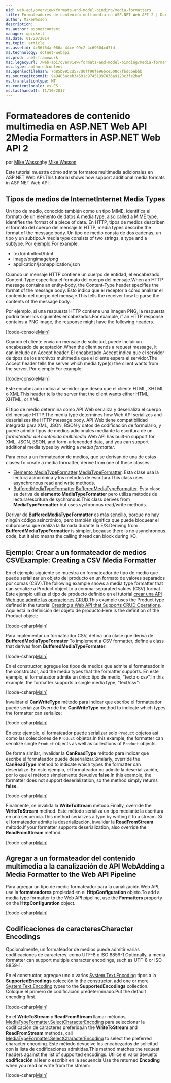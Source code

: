 ```yaml
---
uid: web-api/overview/formats-and-model-binding/media-formatters
title: Formateadores de contenido multimedia en ASP.NET Web API 2 | Documentos de Microsoft
author: MikeWasson
description: 
ms.author: aspnetcontent
manager: wpickett
ms.date: 01/20/2014
ms.topic: article
ms.assetid: 4c56f64a-086a-44ce-99c2-4c69604cd7fd
ms.technology: dotnet-webapi
ms.prod: .net-framework
msc.legacyurl: /web-api/overview/formats-and-model-binding/media-formatters
msc.type: authoredcontent
ms.openlocfilehash: 7d85b995cd577d0ff90fe96bce508c7fbdc6ebbb
ms.sourcegitcommit: 9a9483aceb34591c97451997036a9120c3fe2baf
ms.translationtype: MT
ms.contentlocale: es-ES
ms.lasthandoff: 11/10/2017
---
```

<a name="media-formatters-in-aspnet-web-api-2"></a><span data-ttu-id="08212-102">Formateadores de contenido multimedia en ASP.NET Web API 2</span><span class="sxs-lookup"><span data-stu-id="08212-102">Media Formatters in ASP.NET Web API 2</span></span>
====================
<span data-ttu-id="08212-103">por [Mike Wasson](https://github.com/MikeWasson)</span><span class="sxs-lookup"><span data-stu-id="08212-103">by [Mike Wasson](https://github.com/MikeWasson)</span></span>

<span data-ttu-id="08212-104">Este tutorial muestra cómo admite formatos multimedia adicionales en ASP.NET Web API.</span><span class="sxs-lookup"><span data-stu-id="08212-104">This tutorial shows how support additional media formats in ASP.NET Web API.</span></span>

## <a name="internet-media-types"></a><span data-ttu-id="08212-105">Tipos de medios de Internet</span><span class="sxs-lookup"><span data-stu-id="08212-105">Internet Media Types</span></span>

<span data-ttu-id="08212-106">Un tipo de medio, conocido también como un tipo MIME, identifica el formato de un elemento de datos.</span><span class="sxs-lookup"><span data-stu-id="08212-106">A media type, also called a MIME type, identifies the format of a piece of data.</span></span> <span data-ttu-id="08212-107">En HTTP, tipos de medios describen el formato del cuerpo del mensaje.</span><span class="sxs-lookup"><span data-stu-id="08212-107">In HTTP, media types describe the format of the message body.</span></span> <span data-ttu-id="08212-108">Un tipo de medio consta de dos cadenas, un tipo y un subtipo.</span><span class="sxs-lookup"><span data-stu-id="08212-108">A media type consists of two strings, a type and a subtype.</span></span> <span data-ttu-id="08212-109">Por ejemplo:</span><span class="sxs-lookup"><span data-stu-id="08212-109">For example:</span></span>

- <span data-ttu-id="08212-110">texto/html</span><span class="sxs-lookup"><span data-stu-id="08212-110">text/html</span></span>
- <span data-ttu-id="08212-111">image/png</span><span class="sxs-lookup"><span data-stu-id="08212-111">image/png</span></span>
- <span data-ttu-id="08212-112">application/json</span><span class="sxs-lookup"><span data-stu-id="08212-112">application/json</span></span>

<span data-ttu-id="08212-113">Cuando un mensaje HTTP contiene un cuerpo de entidad, el encabezado Content-Type especifica el formato del cuerpo del mensaje.</span><span class="sxs-lookup"><span data-stu-id="08212-113">When an HTTP message contains an entity-body, the Content-Type header specifies the format of the message body.</span></span> <span data-ttu-id="08212-114">Esto indica que el receptor a cómo analizar el contenido del cuerpo del mensaje.</span><span class="sxs-lookup"><span data-stu-id="08212-114">This tells the receiver how to parse the contents of the message body.</span></span>

<span data-ttu-id="08212-115">Por ejemplo, si una respuesta HTTP contiene una imagen PNG, la respuesta podría tener los siguientes encabezados.</span><span class="sxs-lookup"><span data-stu-id="08212-115">For example, if an HTTP response contains a PNG image, the response might have the following headers.</span></span>

[!code-console[Main](media-formatters/samples/sample1.cmd)]

<span data-ttu-id="08212-116">Cuando el cliente envía un mensaje de solicitud, puede incluir un encabezado de aceptación.</span><span class="sxs-lookup"><span data-stu-id="08212-116">When the client sends a request message, it can include an Accept header.</span></span> <span data-ttu-id="08212-117">El encabezado Accept indica que el servidor de tipos de los archivos multimedia que el cliente espera el servidor.</span><span class="sxs-lookup"><span data-stu-id="08212-117">The Accept header tells the server which media type(s) the client wants from the server.</span></span> <span data-ttu-id="08212-118">Por ejemplo:</span><span class="sxs-lookup"><span data-stu-id="08212-118">For example:</span></span>

[!code-console[Main](media-formatters/samples/sample2.cmd)]

<span data-ttu-id="08212-119">Este encabezado indica al servidor que desea que el cliente HTML, XHTML o XML.</span><span class="sxs-lookup"><span data-stu-id="08212-119">This header tells the server that the client wants either HTML, XHTML, or XML.</span></span>

<span data-ttu-id="08212-120">El tipo de medio determina cómo API Web serializa y deserializa el cuerpo del mensaje HTTP.</span><span class="sxs-lookup"><span data-stu-id="08212-120">The media type determines how Web API serializes and deserializes the HTTP message body.</span></span> <span data-ttu-id="08212-121">API Web tiene compatibilidad integrada para XML, JSON, BSON y datos de codificación de formulario, y puede admitir tipos de medios adicionales mediante la escritura de un *formateador del contenido multimedia*.</span><span class="sxs-lookup"><span data-stu-id="08212-121">Web API has built-in support for XML, JSON, BSON, and form-urlencoded data, and you can support additional media types by writing a *media formatter*.</span></span>

<span data-ttu-id="08212-122">Para crear a un formateador de medios, que se derivan de una de estas clases:</span><span class="sxs-lookup"><span data-stu-id="08212-122">To create a media formatter, derive from one of these classes:</span></span>

- <span data-ttu-id="08212-123">[Elemento MediaTypeFormatter](https://msdn.microsoft.com/en-us/library/system.net.http.formatting.mediatypeformatter.aspx).</span><span class="sxs-lookup"><span data-stu-id="08212-123">[MediaTypeFormatter](https://msdn.microsoft.com/en-us/library/system.net.http.formatting.mediatypeformatter.aspx).</span></span> <span data-ttu-id="08212-124">Esta clase usa la lectura asincrónica y los métodos de escritura.</span><span class="sxs-lookup"><span data-stu-id="08212-124">This class uses asynchronous read and write methods.</span></span>
- <span data-ttu-id="08212-125">[BufferedMediaTypeFormatter](https://msdn.microsoft.com/en-us/library/system.net.http.formatting.bufferedmediatypeformatter.aspx).</span><span class="sxs-lookup"><span data-stu-id="08212-125">[BufferedMediaTypeFormatter](https://msdn.microsoft.com/en-us/library/system.net.http.formatting.bufferedmediatypeformatter.aspx).</span></span> <span data-ttu-id="08212-126">Esta clase se deriva de **elemento MediaTypeFormatter** pero utiliza métodos de lectura/escritura de sychronous.</span><span class="sxs-lookup"><span data-stu-id="08212-126">This class derives from **MediaTypeFormatter** but uses sychronous read/write methods.</span></span>

<span data-ttu-id="08212-127">Derivar de **BufferedMediaTypeFormatter** es más sencillo, porque no hay ningún código asincrónico, pero también significa que puede bloquear el subproceso que realiza la llamada durante la E/S.</span><span class="sxs-lookup"><span data-stu-id="08212-127">Deriving from **BufferedMediaTypeFormatter** is simpler, because there is no asynchronous code, but it also means the calling thread can block during I/O.</span></span>

## <a name="example-creating-a-csv-media-formatter"></a><span data-ttu-id="08212-128">Ejemplo: Crear a un formateador de medios CSV</span><span class="sxs-lookup"><span data-stu-id="08212-128">Example: Creating a CSV Media Formatter</span></span>

<span data-ttu-id="08212-129">En el ejemplo siguiente se muestra un formateador de tipo de medio que puede serializar un objeto del producto en un formato de valores separados por comas (CSV).</span><span class="sxs-lookup"><span data-stu-id="08212-129">The following example shows a media type formatter that can serialize a Product object to a comma-separated values (CSV) format.</span></span> <span data-ttu-id="08212-130">Este ejemplo utiliza el tipo de producto definido en el tutorial [crear una API Web que admite las operaciones CRUD](../older-versions/creating-a-web-api-that-supports-crud-operations.md).</span><span class="sxs-lookup"><span data-stu-id="08212-130">This example uses the Product type defined in the tutorial [Creating a Web API that Supports CRUD Operations](../older-versions/creating-a-web-api-that-supports-crud-operations.md).</span></span> <span data-ttu-id="08212-131">Aquí está la definición del objeto de producto:</span><span class="sxs-lookup"><span data-stu-id="08212-131">Here is the definition of the Product object:</span></span>

[!code-csharp[Main](media-formatters/samples/sample3.cs)]

<span data-ttu-id="08212-132">Para implementar un formateador CSV, defina una clase que deriva de **BufferedMediaTypeFormater**:</span><span class="sxs-lookup"><span data-stu-id="08212-132">To implement a CSV formatter, define a class that derives from **BufferedMediaTypeFormater**:</span></span>

[!code-csharp[Main](media-formatters/samples/sample4.cs)]

<span data-ttu-id="08212-133">En el constructor, agregue los tipos de medios que admite el formateador.</span><span class="sxs-lookup"><span data-stu-id="08212-133">In the constructor, add the media types that the formatter supports.</span></span> <span data-ttu-id="08212-134">En este ejemplo, el formateador admite un único tipo de medio, &quot;texto o csv&quot;:</span><span class="sxs-lookup"><span data-stu-id="08212-134">In this example, the formatter supports a single media type, &quot;text/csv&quot;:</span></span>

[!code-csharp[Main](media-formatters/samples/sample5.cs)]

<span data-ttu-id="08212-135">Invalidar el **CanWriteType** método para indicar que escribe el formateador puede serializar:</span><span class="sxs-lookup"><span data-stu-id="08212-135">Override the **CanWriteType** method to indicate which types the formatter can serialize:</span></span>

[!code-csharp[Main](media-formatters/samples/sample6.cs)]

<span data-ttu-id="08212-136">En este ejemplo, el formateador puede serializar solo `Product` objetos así como las colecciones de `Product` objetos.</span><span class="sxs-lookup"><span data-stu-id="08212-136">In this example, the formatter can serialize single `Product` objects as well as collections of `Product` objects.</span></span>

<span data-ttu-id="08212-137">De forma similar, invalidar la **CanReadType** método para indicar que escribe el formateador puede deserializar.</span><span class="sxs-lookup"><span data-stu-id="08212-137">Similarly, override the **CanReadType** method to indicate which types the formatter can deserialize.</span></span> <span data-ttu-id="08212-138">En este ejemplo, el formateador no admite la deserialización, por lo que el método simplemente devuelve **false**.</span><span class="sxs-lookup"><span data-stu-id="08212-138">In this example, the formatter does not support deserialization, so the method simply returns **false**.</span></span>

[!code-csharp[Main](media-formatters/samples/sample7.cs)]

<span data-ttu-id="08212-139">Finalmente, se invalida la **WriteToStream** método.</span><span class="sxs-lookup"><span data-stu-id="08212-139">Finally, override the **WriteToStream** method.</span></span> <span data-ttu-id="08212-140">Este método serializa un tipo mediante la escritura en una secuencia.</span><span class="sxs-lookup"><span data-stu-id="08212-140">This method serializes a type by writing it to a stream.</span></span> <span data-ttu-id="08212-141">Si el formateador admite la deserialización, invalidar la **ReadFromStream** método.</span><span class="sxs-lookup"><span data-stu-id="08212-141">If your formatter supports deserialization, also override the **ReadFromStream** method.</span></span>

[!code-csharp[Main](media-formatters/samples/sample8.cs)]

## <a name="adding-a-media-formatter-to-the-web-api-pipeline"></a><span data-ttu-id="08212-142">Agregar a un formateador del contenido multimedia a la canalización de API Web</span><span class="sxs-lookup"><span data-stu-id="08212-142">Adding a Media Formatter to the Web API Pipeline</span></span>

<span data-ttu-id="08212-143">Para agregar un tipo de medio formateador para la canalización Web API, use la **formateadores** propiedad en el **HttpConfiguration** objeto.</span><span class="sxs-lookup"><span data-stu-id="08212-143">To add a media type formatter to the Web API pipeline, use the **Formatters** property on the **HttpConfiguration** object.</span></span>

[!code-csharp[Main](media-formatters/samples/sample9.cs)]

## <a name="character-encodings"></a><span data-ttu-id="08212-144">Codificaciones de caracteres</span><span class="sxs-lookup"><span data-stu-id="08212-144">Character Encodings</span></span>

<span data-ttu-id="08212-145">Opcionalmente, un formateador de medios puede admitir varias codificaciones de caracteres, como UTF-8 o ISO 8859-1.</span><span class="sxs-lookup"><span data-stu-id="08212-145">Optionally, a media formatter can support multiple character encodings, such as UTF-8 or ISO 8859-1.</span></span>

<span data-ttu-id="08212-146">En el constructor, agregue uno o varios [System.Text.Encoding](https://msdn.microsoft.com/en-us/library/system.text.encoding.aspx) tipos a la **SupportedEncodings** colección.</span><span class="sxs-lookup"><span data-stu-id="08212-146">In the constructor, add one or more [System.Text.Encoding](https://msdn.microsoft.com/en-us/library/system.text.encoding.aspx) types to the **SupportedEncodings** collection.</span></span> <span data-ttu-id="08212-147">Coloque el primero de codificación predeterminado.</span><span class="sxs-lookup"><span data-stu-id="08212-147">Put the default encoding first.</span></span>

[!code-csharp[Main](media-formatters/samples/sample10.cs?highlight=6-7)]

<span data-ttu-id="08212-148">En el **WriteToStream** y **ReadFromStream** llamar métodos, [MediaTypeFormatter.SelectCharacterEncoding](https://msdn.microsoft.com/en-us/library/hh969054.aspx) para seleccionar la codificación de caracteres preferida.</span><span class="sxs-lookup"><span data-stu-id="08212-148">In the **WriteToStream** and **ReadFromStream** methods, call [MediaTypeFormatter.SelectCharacterEncoding](https://msdn.microsoft.com/en-us/library/hh969054.aspx) to select the preferred character encoding.</span></span> <span data-ttu-id="08212-149">Este método devuelve los encabezados de solicitud con la lista de codificaciones admitidas.</span><span class="sxs-lookup"><span data-stu-id="08212-149">This method matches the request headers against the list of supported encodings.</span></span> <span data-ttu-id="08212-150">Utilice el valor devuelto **codificación** al leer o escribir en la secuencia:</span><span class="sxs-lookup"><span data-stu-id="08212-150">Use the returned **Encoding** when you read or write from the stream:</span></span>

[!code-csharp[Main](media-formatters/samples/sample11.cs?highlight=3,5)]
